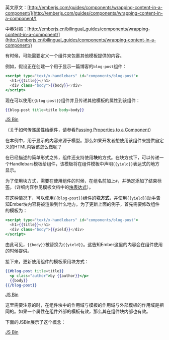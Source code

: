 英文原文：[http://emberjs.com/guides/components/wrapping-content-in-a-component/](http://emberjs.com/guides/components/wrapping-content-in-a-component/)

中英对照：[http://emberjs.cn/bilingual_guides/components/wrapping-content-in-a-component/](http://emberjs.cn/bilingual_guides/components/wrapping-content-in-a-component/)

有时候，可能需要定义一个组件来包裹其他模板提供的内容。

例如，假设正在创建一个用于显示一篇博客的`blog-post`组件：

```handlebars
<script type="text/x-handlebars" id="components/blog-post">
  <h1>{{title}}</h1>
  <div class="body">{{body}}</div>
</script>
```

现在可以使用`{{blog-post}}`组件并且传递其他模板的属性到该组件：

```handlebars
{{blog-post title=title body=body}}
```

<a class="jsbin-embed" href="http://jsbin.com/obogub/1/embed?live">JS Bin</a><script src="http://static.jsbin.com/js/embed.js"></script>

（关于如何传递属性给组件，请参看[Passing Properties to a Component](/guides/components/passing-properties-to-a-component/)）

在本例中，用于显示的内容来源于模型。那么如果开发者想使用该组件来提供自定义的HTML内容该怎么做呢？

在已经描述的简单形式之外，组件还支持使用**块**的方式。在块方式下，可以传递一个Handlebars模板给组件，该模板将在组件模板中声明`{{yield}}`表达式的地方显示。

为了使用块方式，需要在使用组件的时候，在组名前加上`#`，并确定添加了结束标签。（详细内容参见模板文档中的[块表达式](http://handlebarsjs.com/#block-expressions)）。

在这种情况下，可以使用`{{blog-post}}`组件的**块方式**，并使用`{{yield}}`助手告知Ember块内容将被渲染到什么地方。为了更新上面的例子，首先需要修改组件的模板为：

```handlebars
<script type="text/x-handlebars" id="components/blog-post">
  <h1>{{title}}</h1>
  <div class="body">{{yield}}</div>
</script>
```

由此可见，`{{body}}`被替换为`{{yield}}`。这告知Ember这里的内容会在组件使用的时候提供。

接下来，更新使用组件的模板采用块方式：

```handlebars
{{#blog-post title=title}}
  <p class="author">by {{author}}</p>
  {{body}}
{{/blog-post}} 
```

<a class="jsbin-embed" href="http://jsbin.com/osulic/1/embed?live">JS Bin</a><script src="http://static.jsbin.com/js/embed.js"></script>

这里需要注意的时，在组件块中的作用域与模板的作用域与外部模板的作用域是相同的。如果一个属性在组件外部的模板有效，那么其在组件块内部也有效。

下面的JSBin展示了这个概念：

<a class="jsbin-embed" href="http://jsbin.com/iqocuf/1/embed?live">JS Bin</a><script src="http://static.jsbin.com/js/embed.js"></script>
